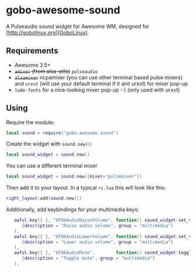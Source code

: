 gobo-awesome-sound
==================

A Pulseaudio sound widget for Awesome WM, designed for [http://gobolinux.org](GoboLinux).

Requirements
------------

* Awesome 3.5+
* ~~`amixer` (from alsa-utils)~~ `pulseaudio`
* ~~`alsamixer`~~ ncpamixer (you can use other terminal based pulse mixers) and `urxvt` (will use your default terminal if it aint urxvt) for mixer pop-up
* `lode-fonts` for a nice-looking mixer pop-up :-) (only used with urxvt)

Using
-----

Require the module:


```lua
local sound = require("gobo.awesome.sound")
```

Create the widget with `sound.new()`:

```lua
local sound_widget = sound.new()
```

You can use a different terminal mixer

```lua
local sound_widget = sound.new({mixer="pulsemixer"})
```

Then add it to your layout.
In a typical `rc.lua` this will look like this:


```lua
right_layout:add(sound.new())
```

Additionally, add keybindings for your multimedia keys:

```lua
   awful.key({ }, "XF86AudioRaiseVolume", function() sound_widget:set_volume(5, "+") end,
      {description = "Raise audio volume", group = "multimedia"}
   ),
   awful.key({ }, "XF86AudioLowerVolume", function() sound_widget:set_volume(5, "-") end,
      {description = "Lower audio volume", group = "multimedia"}
   ),
   awful.key({ }, "XF86AudioMute",        function() sound_widget:toggle_mute() end,
      {description = "Toggle mute", group = "multimedia"}
   ),
```

